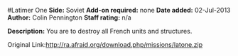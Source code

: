 #Latimer One
**Side:** Soviet
**Add-on required:** none
**Date added:** 02-Jul-2013
**Author:** Colin Pennington
**Staff rating:** n/a

**Description:** You are to destroy all French units and structures.

Original Link:http://ra.afraid.org/download.php/missions/latone.zip
